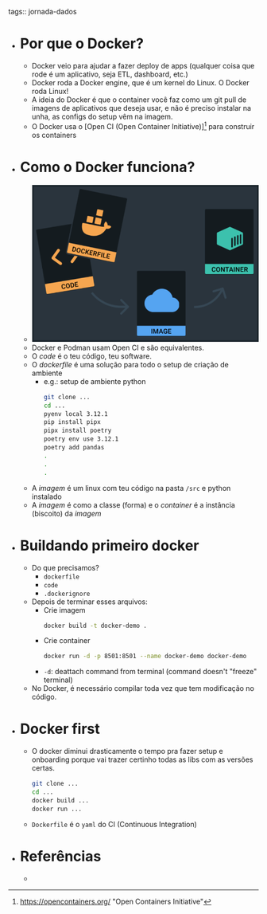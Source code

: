 tags:: jornada-dados

- # Por que o Docker?
	- Docker veio para ajudar a fazer deploy de apps (qualquer coisa que rode é um aplicativo, seja ETL, dashboard, etc.)
	- Docker roda a Docker engine, que é um kernel do Linux. O Docker roda Linux!
	- A ideia do Docker é que o container você faz como um git pull de imagens de aplicativos que deseja usar, e não é preciso instalar na unha, as configs do setup vêm na imagem.
	- O Docker usa o [Open CI (Open Container Initiative)][^1] para construir os containers
- # Como o Docker funciona?
	- ![image.png](../assets/image_1721401727142_0.png)
	- Docker e Podman usam Open CI e são equivalentes.
	- O *code* é o teu código, teu software.
	- O *dockerfile* é uma solução para todo o setup de criação de ambiente
		- e.g.: setup de ambiente python
		  ```bash
		  git clone ...
		  cd ...
		  pyenv local 3.12.1
		  pip install pipx
		  pipx install poetry
		  poetry env use 3.12.1
		  poetry add pandas
		  .
		  .
		  .
		  ```
	- A *imagem* é um linux com teu código na pasta `/src` e python instalado
	- A *imagem* é como a classe (forma) e o *container* é a instância (biscoito) da *imagem*
- # Buildando primeiro docker
	- Do que precisamos?
		- `dockerfile`
		- `code`
		- `.dockerignore`
	- Depois de terminar esses arquivos:
		- Crie imagem
		  ```bash
		  docker build -t docker-demo .
		  ```
		- Crie container
		  ```bash
		  docker run -d -p 8501:8501 --name docker-demo docker-demo
		  ```
		- `-d`: deattach command from terminal (command doesn't "freeze" terminal)
	- No Docker, é necessário compilar toda vez que tem modificação no código.
- # Docker first
	- O docker diminui drasticamente o tempo pra fazer setup e onboarding porque vai trazer certinho todas as libs com as versões certas.
	  ```bash
	  git clone ...
	  cd ...
	  docker build ...
	  docker run ...
	  ```
	- `Dockerfile` é o `yaml` do CI (Continuous Integration)
- # Referências
	- [^1]: https://opencontainers.org/ "Open Containers Initiative"